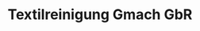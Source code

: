 ---
title: "Textilreinigung Gmach GbR"
url: /straubing/textilreinigung-gmach-gbr/
shop: Allgemein
---